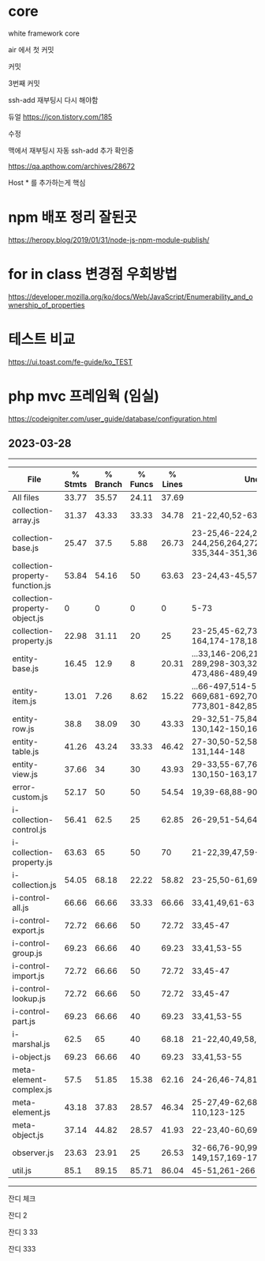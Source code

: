 # core
white framework core

air 에서 첫  커밋

커밋

3번째 커밋


ssh-add 재부팅시 다시 해야함


듀얼
https://jcon.tistory.com/185

수정



맥에서 재부팅시 자동 ssh-add 추가 확인중

https://qa.apthow.com/archives/28672

Host * 를 추가하는게 핵심


# npm 배포 정리 잘된곳
https://heropy.blog/2019/01/31/node-js-npm-module-publish/


# for in class 변경점 우회방법
https://developer.mozilla.org/ko/docs/Web/JavaScript/Enumerability_and_ownership_of_properties


# 테스트 비교 
https://ui.toast.com/fe-guide/ko_TEST

# php mvc 프레임웍 (임실)
https://codeigniter.com/user_guide/database/configuration.html

## 2023-03-28
----------------------------------------
File                                     | % Stmts | % Branch | % Funcs | % Lines | Uncovered Line #s                                                           
-----------------------------------------|---------|----------|---------|---------|--
All files                        |   33.77 |    35.57 |   24.11 |   37.69 |                                                                                                       
 collection-array.js             |   31.37 |    43.33 |   33.33 |   34.78 | 21-22,40,52-63,75-93,103-112,124-126                                                                  
 collection-base.js              |   25.47 |     37.5 |    5.88 |   26.73 | 23-25,46-224,233-244,256,264,272,280,288,296,304,313,325-335,344-351,360,369,381-383                  
 collection-property-function.js |   53.84 |    54.16 |      50 |   63.63 | 23-24,43-45,57-60,73                                                                                  
 collection-property-object.js   |       0 |        0 |       0 |       0 | 5-73                                                                                                  
 collection-property.js          |   22.98 |    31.11 |      20 |      25 | 23-25,45-62,73-93,104-143,152-164,174-178,187,200-202                                                 
 entity-base.js                  |   16.45 |     12.9 |       8 |   20.31 | ...33,146-206,219-254,259-261,273,281-289,298-303,321-395,405-407,422-473,486-489,497-498,503,516-517 
 entity-item.js                  |   13.01 |     7.26 |    8.62 |   15.22 | ...66-497,514-526,565-620,637-650,666-669,681-692,702-703,722,735-749,766-773,801-842,851-856,874-882 
 entity-row.js                   |    38.8 |    38.09 |      30 |   43.33 | 29-32,51-75,84-86,94-96,104-112,128-130,142-150,163-167                                               
 entity-table.js                 |   41.26 |    43.24 |   33.33 |   46.42 | 27-30,50-52,58-60,73-85,102-104,117-131,144-148                                                       
 entity-view.js                  |   37.66 |       34 |      30 |   43.93 | 29-33,55-67,76-77,82-84,97-112,128-130,150-163,176-180                                                
 error-custom.js                 |   52.17 |       50 |      50 |   54.54 | 19,39-68,88-90                                                                                        
 i-collection-control.js         |   56.41 |     62.5 |      25 |   62.85 | 26-29,51-54,64,72,80,88,96,108-110                                                                    
 i-collection-property.js        |   63.63 |       65 |      50 |      70 | 21-22,39,47,59-61                                                                                     
 i-collection.js                 |   54.05 |    68.18 |   22.22 |   58.82 | 23-25,50-61,69,77,85,93,101,109,121-123                                                               
 i-control-all.js                |   66.66 |    66.66 |   33.33 |   66.66 | 33,41,49,61-63                                                                                        
 i-control-export.js             |   72.72 |    66.66 |      50 |   72.72 | 33,45-47                                                                                              
 i-control-group.js              |   69.23 |    66.66 |      40 |   69.23 | 33,41,53-55                                                                                           
 i-control-import.js             |   72.72 |    66.66 |      50 |   72.72 | 33,45-47                                                                                              
 i-control-lookup.js             |   72.72 |    66.66 |      50 |   72.72 | 33,45-47                                                                                              
 i-control-part.js               |   69.23 |    66.66 |      40 |   69.23 | 33,41,53-55                                                                                           
 i-marshal.js                    |    62.5 |       65 |      40 |   68.18 | 21-22,40,49,58,70-72                                                                                  
 i-object.js                     |   69.23 |    66.66 |      40 |   69.23 | 33,41,53-55                                                                                           
 meta-element-complex.js         |    57.5 |    51.85 |   15.38 |   62.16 | 24-26,46-74,81-83,105-107                                                                             
 meta-element.js                 |   43.18 |    37.83 |   28.57 |   46.34 | 25-27,49-62,68-70,79,88-91,101-110,123-125                                                            
 meta-object.js                  |   37.14 |    44.82 |   28.57 |   41.93 | 22-23,40-60,69-71,80-90,102-104                                                                       
 observer.js                     |   23.63 |    23.91 |      25 |   26.53 | 32-66,76-90,99-106,120-123,132-149,157,169-171                                                        
 util.js                         |    85.1 |    89.15 |   85.71 |   86.04 | 45-51,261-266    
----------------------------------------

잔디 체크

잔디 2

잔디 3 33

잔디 333